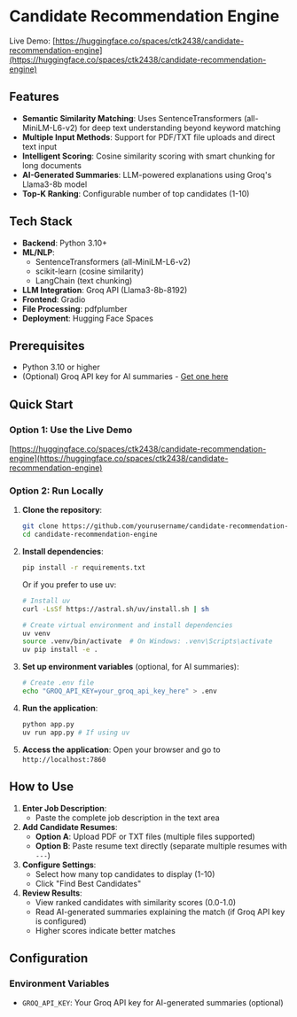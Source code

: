 # Candidate Recommendation Engine

Live Demo: [https://huggingface.co/spaces/ctk2438/candidate-recommendation-engine](https://huggingface.co/spaces/ctk2438/candidate-recommendation-engine)

## Features
- **Semantic Similarity Matching**: Uses SentenceTransformers (all-MiniLM-L6-v2) for deep text understanding beyond keyword matching
- **Multiple Input Methods**: Support for PDF/TXT file uploads and direct text input
- **Intelligent Scoring**: Cosine similarity scoring with smart chunking for long documents
- **AI-Generated Summaries**: LLM-powered explanations using Groq's Llama3-8b model
- **Top-K Ranking**: Configurable number of top candidates (1-10)

## Tech Stack
- **Backend**: Python 3.10+
- **ML/NLP**: 
  - SentenceTransformers (all-MiniLM-L6-v2)
  - scikit-learn (cosine similarity)
  - LangChain (text chunking)
- **LLM Integration**: Groq API (Llama3-8b-8192)
- **Frontend**: Gradio
- **File Processing**: pdfplumber
- **Deployment**: Hugging Face Spaces

## Prerequisites
- Python 3.10 or higher
- (Optional) Groq API key for AI summaries - [Get one here](https://console.groq.com)

## Quick Start
### Option 1: Use the Live Demo
[https://huggingface.co/spaces/ctk2438/candidate-recommendation-engine](https://huggingface.co/spaces/ctk2438/candidate-recommendation-engine)

### Option 2: Run Locally
1. **Clone the repository**:
   ```bash
   git clone https://github.com/yourusername/candidate-recommendation-engine.git
   cd candidate-recommendation-engine
   ```
2. **Install dependencies**:
   ```bash
   pip install -r requirements.txt
   ```
   Or if you prefer to use uv:
   ```bash
   # Install uv
   curl -LsSf https://astral.sh/uv/install.sh | sh

   # Create virtual environment and install dependencies
   uv venv
   source .venv/bin/activate  # On Windows: .venv\Scripts\activate
   uv pip install -e .
   ```
3. **Set up environment variables** (optional, for AI summaries):
   ```bash
   # Create .env file
   echo "GROQ_API_KEY=your_groq_api_key_here" > .env
   ```
4. **Run the application**:
   ```bash
   python app.py
   uv run app.py # If using uv
    ```
5. **Access the application**:
   Open your browser and go to `http://localhost:7860`

## How to Use
1. **Enter Job Description**: 
   - Paste the complete job description in the text area
2. **Add Candidate Resumes**:
   - **Option A**: Upload PDF or TXT files (multiple files supported)
   - **Option B**: Paste resume text directly (separate multiple resumes with `---`)
3. **Configure Settings**:
   - Select how many top candidates to display (1-10)
   - Click "Find Best Candidates"
4. **Review Results**:
   - View ranked candidates with similarity scores (0.0-1.0)
   - Read AI-generated summaries explaining the match (if Groq API key is configured)
   - Higher scores indicate better matches

## Configuration
### Environment Variables
- `GROQ_API_KEY`: Your Groq API key for AI-generated summaries (optional)